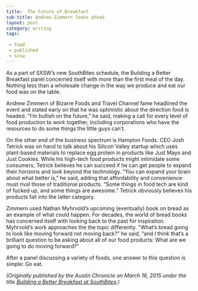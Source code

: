 ```yaml
---
title:  The Future of Breakfast
sub-title: Andrew Zimmern looks ahead
layout: post
category: writing
tags:
 
 - food
 - published
 - sxsw
---
```


As a part of SXSW’s new SouthBites schedule, the Building a Better Breakfast panel concerned itself with more than the first meal of the day. Nothing less than a wholesale change in the way we produce and eat our food was on the table.

Andrew Zimmern of Bizarre Foods and Travel Channel fame headlined the event and stated early on that he was optimistic about the direction food is headed. "I’m bullish on the future,” he said, making a call for every level of food production to work together, including corporations who have the resources to do some things the little guys can’t.

On the other end of the business spectrum is Hampton Foods. CEO Josh Tetrick was on hand to talk about his Silicon Valley startup which uses plant-based materials to replace egg protein in products like Just Mayo and Just Cookies. While his high-tech food products might intimidate some consumers, Tetrick believes he can succeed if he can get people to expand their horizons and look beyond the technology. “You can expand your brain about what better is,” he said, adding that affordability and convenience must rival those of traditional products. “Some things in food tech are kind of fucked up, and some things are awesome.” Tetrick obviously believes his products fall into the latter category.

Zimmern used Nathan Myhrvold’s upcoming (eventually) book on bread as an example of what could happen. For decades, the world of bread books has concerned itself with looking back to the past for inspiration. Myhrvold’s work approaches the the topic differently. "What’s bread going to look like moving forward not moving back?” he said, “and I think that’s a brilliant question to be asking about all of our food products: What are we going to do moving forward?"

After a panel discussing a variety of foods, one answer to this question is simple: Go eat.

<!-- <a href="" target="blank">
  <img src="" alt="">
</a> -->

_(Originally published by the Austin Chronicle on March 16, 2015 under the title [Building a Better Breakfast at SouthBites](http://www.austinchronicle.com/daily/sxsw/2015-03-16/building-a-better-breakfast-at-southbites/).)_